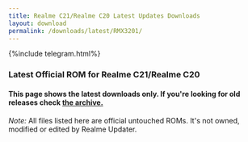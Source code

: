 ```yaml
---
title: Realme C21/Realme C20 Latest Updates Downloads
layout: download
permalink: /downloads/latest/RMX3201/
---
```

<script>
    $(document).ready(function () {
        loadLatest("RMX3201");
    });
</script>

{%include telegram.html%}

<div class="col-12 mx-auto">
    <h3 class="title bg-light p-2 rounded">Latest Official ROM for Realme C21/Realme C20</h3>
    <h4>This page shows the latest downloads only. If you're looking for old releases check
        <a href="/downloads/archive/RMX3201/">the archive.</a></h4>
    <p><i>Note: </i>All files listed here are official untouched ROMs.
        It's not owned, modified or edited by Realme Updater.</p>
    <div id="downloads">
    </div>
</div>